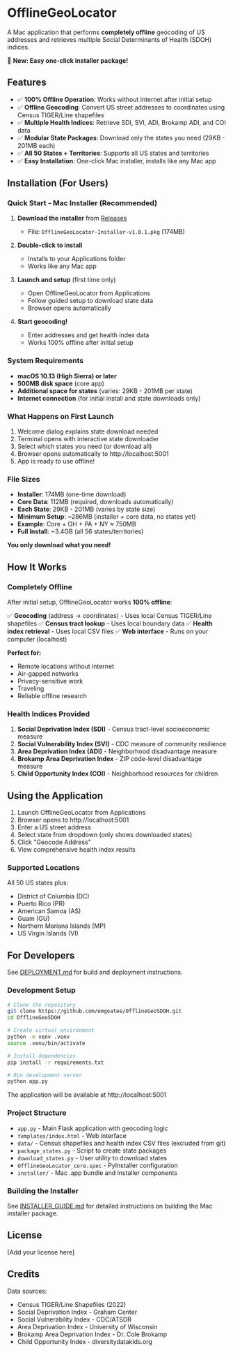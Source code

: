 # OfflineGeoLocator

A Mac application that performs **completely offline** geocoding of US addresses and retrieves multiple Social Determinants of Health (SDOH) indices.

🎉 **New: Easy one-click installer package!**

## Features

- ✅ **100% Offline Operation**: Works without internet after initial setup
- ✅ **Offline Geocoding**: Convert US street addresses to coordinates using Census TIGER/Line shapefiles
- ✅ **Multiple Health Indices**: Retrieve SDI, SVI, ADI, Brokamp ADI, and COI data
- ✅ **Modular State Packages**: Download only the states you need (29KB - 201MB each)
- ✅ **All 50 States + Territories**: Supports all US states and territories
- ✅ **Easy Installation**: One-click Mac installer, installs like any Mac app

## Installation (For Users)

### Quick Start - Mac Installer (Recommended)

1. **Download the installer** from [Releases](https://github.com/emgoatee/OfflineGeoSDOH/releases/latest)
   - File: `OfflineGeoLocator-Installer-v1.0.1.pkg` (174MB)

2. **Double-click to install**
   - Installs to your Applications folder
   - Works like any Mac app

3. **Launch and setup** (first time only)
   - Open OfflineGeoLocator from Applications
   - Follow guided setup to download state data
   - Browser opens automatically

4. **Start geocoding!**
   - Enter addresses and get health index data
   - Works 100% offline after initial setup

### System Requirements

- **macOS 10.13 (High Sierra) or later**
- **500MB disk space** (core app)
- **Additional space for states** (varies: 29KB - 201MB per state)
- **Internet connection** (for initial install and state downloads only)

### What Happens on First Launch

1. Welcome dialog explains state download needed
2. Terminal opens with interactive state downloader
3. Select which states you need (or download all)
4. Browser opens automatically to http://localhost:5001
5. App is ready to use offline!

### File Sizes

- **Installer**: 174MB (one-time download)
- **Core Data**: 112MB (required, downloads automatically)
- **Each State**: 29KB - 201MB (varies by state size)
- **Minimum Setup**: ~286MB (installer + core data, no states yet)
- **Example**: Core + OH + PA + NY ≈ 750MB
- **Full Install**: ~3.4GB (all 56 states/territories)

**You only download what you need!**

## How It Works

### Completely Offline

After initial setup, OfflineGeoLocator works **100% offline**:

✅ **Geocoding** (address → coordinates) - Uses local Census TIGER/Line shapefiles
✅ **Census tract lookup** - Uses local boundary data
✅ **Health index retrieval** - Uses local CSV files
✅ **Web interface** - Runs on your computer (localhost)

**Perfect for:**
- Remote locations without internet
- Air-gapped networks
- Privacy-sensitive work
- Traveling
- Reliable offline research

### Health Indices Provided

1. **Social Deprivation Index (SDI)** - Census tract-level socioeconomic measure
2. **Social Vulnerability Index (SVI)** - CDC measure of community resilience
3. **Area Deprivation Index (ADI)** - Neighborhood disadvantage measure
4. **Brokamp Area Deprivation Index** - ZIP code-level disadvantage measure
5. **Child Opportunity Index (COI)** - Neighborhood resources for children

## Using the Application

1. Launch OfflineGeoLocator from Applications
2. Browser opens to http://localhost:5001
3. Enter a US street address
4. Select state from dropdown (only shows downloaded states)
5. Click "Geocode Address"
6. View comprehensive health index results

### Supported Locations

All 50 US states plus:
- District of Columbia (DC)
- Puerto Rico (PR)
- American Samoa (AS)
- Guam (GU)
- Northern Mariana Islands (MP)
- US Virgin Islands (VI)

## For Developers

See [DEPLOYMENT.md](DEPLOYMENT.md) for build and deployment instructions.

### Development Setup

```bash
# Clone the repository
git clone https://github.com/emgoatee/OfflineGeoSDOH.git
cd OfflineGeoSDOH

# Create virtual environment
python -m venv .venv
source .venv/bin/activate

# Install dependencies
pip install -r requirements.txt

# Run development server
python app.py
```

The application will be available at http://localhost:5001

### Project Structure

- `app.py` - Main Flask application with geocoding logic
- `templates/index.html` - Web interface
- `data/` - Census shapefiles and health index CSV files (excluded from git)
- `package_states.py` - Script to create state packages
- `download_states.py` - User utility to download states
- `OfflineGeoLocator_core.spec` - PyInstaller configuration
- `installer/` - Mac .app bundle and installer components

### Building the Installer

See [INSTALLER_GUIDE.md](INSTALLER_GUIDE.md) for detailed instructions on building the Mac installer package.

## License

[Add your license here]

## Credits

Data sources:
- Census TIGER/Line Shapefiles (2022)
- Social Deprivation Index - Graham Center
- Social Vulnerability Index - CDC/ATSDR
- Area Deprivation Index - University of Wisconsin
- Brokamp Area Deprivation Index - Dr. Cole Brokamp
- Child Opportunity Index - diversitydatakids.org
